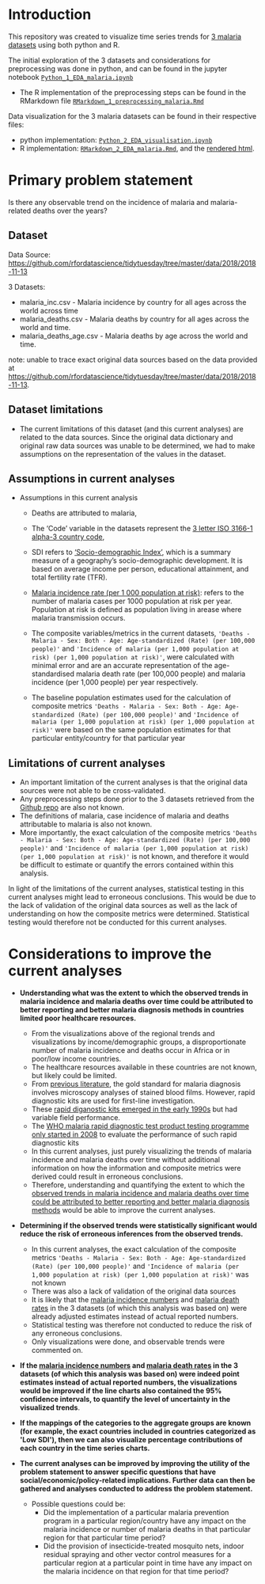 # Introduction

This repository was created to visualize time series trends for [3 malaria datasets](https://github.com/rfordatascience/tidytuesday/tree/master/data/2018/2018-11-13) using both python and R. 



The initial exploration of the 3 datasets and considerations for preprocessing was done in python, and can be found in the jupyter notebook [`Python_1_EDA_malaria.ipynb`](analysis/Python_1_EDA_malaria.ipynb) 

- The R implementation of the preprocessing steps can be found in the RMarkdown file [`RMarkdown_1_preprocessing_malaria.Rmd`](analysis/RMarkdown_1_preprocessing_malaria.Rmd)



Data visualization for the 3 malaria datasets can be found in their respective files:

- python implementation: [`Python_2_EDA_visualisation.ipynb`](analysis/Python_2_EDA_visualisation.ipynb)
- R implementation: [`RMarkdown_2_EDA_malaria.Rmd`](analysis/RMarkdown_2_EDA_malaria.Rmd), and the [rendered html](https://htmlpreview.github.io/?https://github.com/py3lee/projects/blob/main/malaria/analysis/RMarkdown_2_EDA_malaria.html).



# Primary problem statement

Is there any observable trend on the incidence of malaria and malaria-related deaths over the years?



## Dataset

Data Source: https://github.com/rfordatascience/tidytuesday/tree/master/data/2018/2018-11-13

3 Datasets:

- malaria_inc.csv - Malaria incidence by country for all ages across the world across time
- malaria_deaths.csv - Malaria deaths by country for all ages across the world and time.
- malaria_deaths_age.csv - Malaria deaths by age across the world and time.

note: unable to trace exact original data sources based on the data provided at https://github.com/rfordatascience/tidytuesday/tree/master/data/2018/2018-11-13.



## Dataset limitations

- The current limitations of this dataset (and this current analyses) are related to the data sources. Since the original data dictionary and original raw data sources was unable to be determined, we had to make assumptions on the representation of the values in the dataset.

  

## Assumptions in current analyses

- Assumptions in this current analysis

  - Deaths are attributed to malaria,

  - The ‘Code’ variable in the datasets represent the [3 letter ISO 3166-1 alpha-3 country code](https://en.wikipedia.org/wiki/ISO_3166-1_alpha-3),

  - SDI refers to [‘Socio-demographic Index’](http://ghdx.healthdata.org/record/ihme-data/gbd-2015-socio-demographic-index-sdi-1980–2015), which is a summary measure of a geography’s socio-demographic development. It is based on average income per person, educational attainment, and total fertility rate (TFR).

  - [Malaria incidence rate (per 1 000 population at risk)](https://www.who.int/data/gho/indicator-metadata-registry/imr-details/4670): refers to the number of malaria cases per 1000 population at risk per year. Population at risk is defined as population living in arease where malaria transmission occurs.

  - The composite variables/metrics in the current datasets, `'Deaths - Malaria - Sex: Both - Age: Age-standardized (Rate) (per 100,000 people)'` and `'Incidence of malaria (per 1,000 population at risk) (per 1,000 population at risk)'`, were calculated with minimal error and are an accurate representation of the age-standardised malaria death rate (per 100,000 people) and malaria incidence (per 1,000 people) per year respectively.

  - The baseline population estimates used for the calculation of composite metrics `'Deaths - Malaria - Sex: Both - Age: Age-standardized (Rate) (per 100,000 people)'` and `'Incidence of malaria (per 1,000 population at risk) (per 1,000 population at risk)'` were based on the same population estimates for that particular entity/country for that particular year

    

## Limitations of current analyses

- An important limitation of the current analyses is that the original data sources were not able to be cross-validated.
- Any preprocessing steps done prior to the 3 datasets retrieved from the [Github repo](https://github.com/rfordatascience/tidytuesday/tree/master/data/2018/2018-11-13) are also not known.
- The definitions of malaria, case incidence of malaria and deaths attributable to malaria is also not known.
- More importantly, the exact calculation of the composite metrics `'Deaths - Malaria - Sex: Both - Age: Age-standardized (Rate) (per 100,000 people)'` and `'Incidence of malaria (per 1,000 population at risk) (per 1,000 population at risk)'` is not known, and therefore it would be difficult to estimate or quantify the errors contained within this analysis.

In light of the limitations of the current analyses, statistical testing in this current analyses might lead to erroneous conclusions. This would be due to the lack of validation of the original data sources as well as the lack of understanding on how the composite metrics were determined. Statistical testing would therefore not be conducted for this current analyses.



# Considerations to improve the current analyses



- **Understanding what was the extent to which the observed trends in malaria incidence and malaria deaths over time could be attributed to better reporting and better malaria diagnosis methods in countries limited poor healthcare resources.**
  
  - From the visualizations above of the regional trends and visualizations by income/demographic groups, a disproportionate number of malaria incidence and deaths occur in Africa or in poor/low income countries.
  - The healthcare resources available in these countries are not known, but likely could be limited.
  - From [previous literature](https://www.thelancet.com/journals/lancet/article/PIIS0140-6736(18)30324-6/fulltext), the gold standard for malaria diagnosis involves microscopy analyses of stained blood films. However, rapid diagnostic kits are used for first-line investigation.
  - These [rapid diganostic kits emerged in the early 1990s](https://malariajournal.biomedcentral.com/articles/10.1186/s12936-019-3028-z) but had variable field performance.
  - The [WHO malaria rapid diagnostic test product testing programme only started in 2008](https://malariajournal.biomedcentral.com/articles/10.1186/s12936-019-3028-z) to evaluate the performance of such rapid diagnostic kits
  - In this current analyses, just purely visualizing the trends of malaria incidence and malaria deaths over time without additional information on how the information and composite metrics were derived could result in erroneous conclusions.
  - Therefore, understanding and quantifying the extent to which the [observed trends in malaria incidence and malaria deaths over time could be attributed to better reporting and better malaria diagnosis methods](https://www.ncbi.nlm.nih.gov/pmc/articles/PMC6658057) would be able to improve the current analyses.
  
  
  
- **Determining if the observed trends were statistically significant would reduce the risk of erroneous inferences from the observed trends.**
  - In this current analyses, the exact calculation of the composite metrics `'Deaths - Malaria - Sex: Both - Age: Age-standardized (Rate) (per 100,000 people)'` and `'Incidence of malaria (per 1,000 population at risk) (per 1,000 population at risk)'` was not known
  - There was also a lack of validation of the original data sources
  - It is likely that the [malaria incidence numbers](https://www.who.int/data/gho/indicator-metadata-registry/imr-details/4670) and [malaria death rates](https://www.who.int/data/gho/indicator-metadata-registry/imr-details/16) in the 3 datasets (of which this analysis was based on) were already adjusted estimates instead of actual reported numbers.
  - Statistical testing was therefore not conducted to reduce the risk of any erroneous conclusions.
  - Only visualizations were done, and observable trends were commented on.

  

- **If the [malaria incidence numbers](https://www.who.int/data/gho/indicator-metadata-registry/imr-details/4670) and [malaria death rates](https://www.who.int/data/gho/indicator-metadata-registry/imr-details/16) in the 3 datasets (of which this analysis was based on) were indeed point estimates instead of actual reported numbers, the visualizations would be improved if the line charts also contained the 95% confidence intervals, to quantify the level of uncertainty in the visualized trends**.



- **If the mappings of the categories to the aggregate groups are known (for example, the exact countries included in countries categorized as 'Low SDI'), then we can also visualize percentage contributions of each country in the time series charts.** 



- **The current analyses can be improved by improving the utility of the problem statement to answer specific questions that have social/economic/policy-related implications. Further data can then be gathered and analyses conducted to address the problem statement.**

  

  - Possible questions could be:
    - Did the implementation of a particular malaria prevention program in a particular region/country have any impact on the malaria incidence or number of malaria deaths in that particular region for that particular time period?
    - Did the provision of insecticide-treated mosquito nets, indoor residual spraying and other vector control measures for a particular region at a particular point in time have any impact on the malaria incidence on that region for that time period?